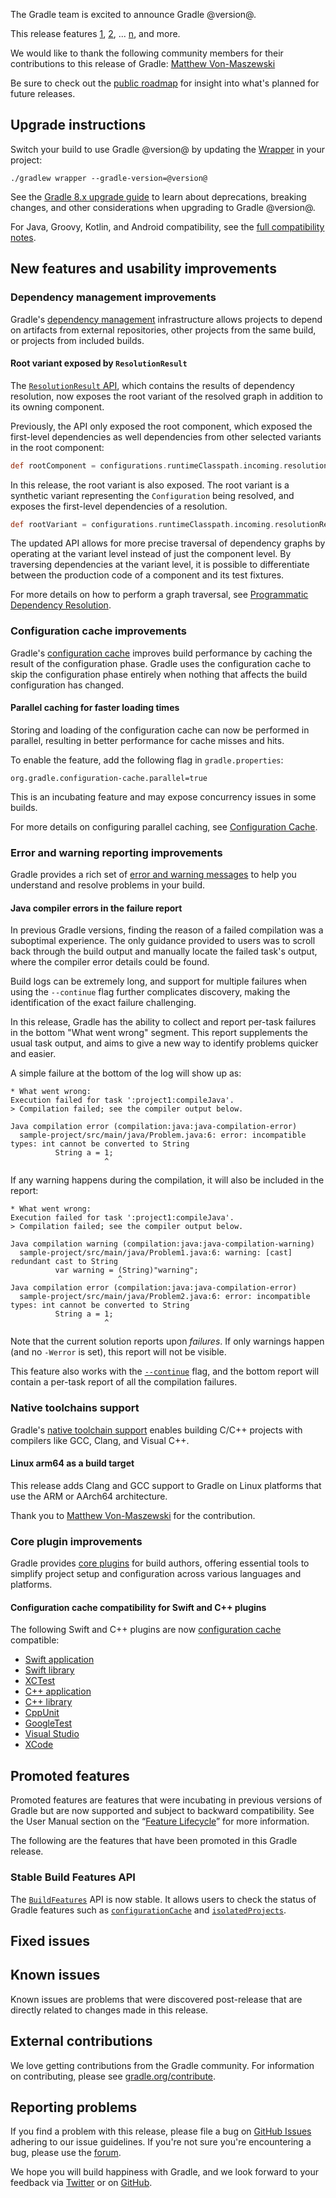 The Gradle team is excited to announce Gradle @version@.

This release features [1](), [2](), ... [n](), and more.

<!-- 
Include only their name, impactful features should be called out separately below.
 [Some person](https://github.com/some-person)

 THIS LIST SHOULD BE ALPHABETIZED BY [PERSON NAME] - the docs:updateContributorsInReleaseNotes task will enforce this ordering, which is case-insensitive.
-->

We would like to thank the following community members for their contributions to this release of Gradle: [Matthew Von-Maszewski](https://github.com/matthewvon)

Be sure to check out the [public roadmap](https://blog.gradle.org/roadmap-announcement) for insight into what's planned for future releases.

## Upgrade instructions

Switch your build to use Gradle @version@ by updating the [Wrapper](userguide/gradle_wrapper.html) in your project:

`./gradlew wrapper --gradle-version=@version@`

See the [Gradle 8.x upgrade guide](userguide/upgrading_version_8.html#changes_@baseVersion@) to learn about deprecations, breaking changes, and other considerations when upgrading to Gradle @version@.

For Java, Groovy, Kotlin, and Android compatibility, see the [full compatibility notes](userguide/compatibility.html).   

## New features and usability improvements

<!-- Do not add breaking changes or deprecations here! Add them to the upgrade guide instead. -->

<!--
==========================================================
ADD RELEASE FEATURES BELOW
vvvvvvvvvvvvvvvvvvvvvvvvvvvvvvvvvvvvvvvvvvvvvvvvvvvvvvvvvv -->

<a name="dependency-resolution"></a>
### Dependency management improvements

Gradle's [dependency management](userguide/core_dependency_management.html) infrastructure allows projects to depend on artifacts from external repositories, other projects from the same build, or projects from included builds.

#### Root variant exposed by `ResolutionResult`

The [`ResolutionResult` API](javadoc/org/gradle/api/artifacts/result/ResolutionResult.html), which contains the results of dependency resolution, now exposes the root variant of the resolved graph in addition to its owning component. 

Previously, the API only exposed the root component, which exposed the first-level dependencies as well dependencies from other selected variants in the root component:

```groovy
def rootComponent = configurations.runtimeClasspath.incoming.resolutionResult.rootComponent
```

In this release, the root variant is also exposed.
The root variant is a synthetic variant representing the `Configuration` being resolved, and exposes the first-level dependencies of a resolution.

```groovy
def rootVariant = configurations.runtimeClasspath.incoming.resolutionResult.rootVariant
```

The updated API allows for more precise traversal of dependency graphs by operating at the variant level instead of just the component level. 
By traversing dependencies at the variant level, it is possible to differentiate between the production code of a component and its test fixtures.

For more details on how to perform a graph traversal, see [Programmatic Dependency Resolution](userguide/programmatic_dependency_resolution.html).

<a name="config-cache"></a>
### Configuration cache improvements

Gradle's [configuration cache](userguide/configuration_cache.html) improves build performance by caching the result of the configuration phase. Gradle uses the configuration cache to skip the configuration phase entirely when nothing that affects the build configuration has changed.

#### Parallel caching for faster loading times

Storing and loading of the configuration cache can now be performed in parallel, resulting in better performance for cache misses and hits. 

To enable the feature, add the following flag in `gradle.properties`:

```text
org.gradle.configuration-cache.parallel=true
```

This is an incubating feature and may expose concurrency issues in some builds. 

For more details on configuring parallel caching, see [Configuration Cache](userguide/configuration_cache.html#config_cache:usage:parallel).

<a name="error-warning"></a>
### Error and warning reporting improvements

Gradle provides a rich set of [error and warning messages](userguide/logging.html) to help you understand and resolve problems in your build.

#### Java compiler errors in the failure report

In previous Gradle versions, finding the reason of a failed compilation was a suboptimal experience.
The only guidance provided to users was to scroll back through the build output and manually locate the failed task's output, where the compiler error details could be found.

Build logs can be extremely long, and support for multiple failures when using the `--continue` flag further complicates discovery, making the identification of the exact failure challenging.

In this release, Gradle has the ability to collect and report per-task failures in the bottom "What went wrong" segment.
This report supplements the usual task output, and aims to give a new way to identify problems quicker and easier.

A simple failure at the bottom of the log will show up as:

```
* What went wrong:
Execution failed for task ':project1:compileJava'.
> Compilation failed; see the compiler output below.

Java compilation error (compilation:java:java-compilation-error)
  sample-project/src/main/java/Problem.java:6: error: incompatible types: int cannot be converted to String
          String a = 1;
                     ^
```

If any warning happens during the compilation, it will also be included in the report:

```
* What went wrong:
Execution failed for task ':project1:compileJava'.
> Compilation failed; see the compiler output below.

Java compilation warning (compilation:java:java-compilation-warning)
  sample-project/src/main/java/Problem1.java:6: warning: [cast] redundant cast to String
          var warning = (String)"warning";
                        ^
Java compilation error (compilation:java:java-compilation-error)
  sample-project/src/main/java/Problem2.java:6: error: incompatible types: int cannot be converted to String
          String a = 1;
                     ^
```

Note that the current solution reports upon _failures_. 
If only warnings happen (and no `-Werror` is set), this report will not be visible.

This feature also works with the [`--continue`](userguide/command_line_interface.html#sec:continue_build_on_failure) flag, and the bottom report will contain a per-task report of all the compilation failures.

<a name="native-toolchains"></a>
### Native toolchains support

Gradle's [native toolchain support](userguide/native_software.html#native_binaries:tool_chain) enables building C/C++ projects with compilers like GCC, Clang, and Visual C++.

#### Linux arm64 as a build target

This release adds Clang and GCC support to Gradle on Linux platforms that use the ARM or AArch64 architecture.

Thank you to [Matthew Von-Maszewski](https://github.com/matthewvon) for the contribution.

<a name="core-plugin-improvements"></a>
### Core plugin improvements

Gradle provides [core plugins](userguide/plugin_reference.html) for build authors, offering essential tools to simplify project setup and configuration across various languages and platforms.

#### Configuration cache compatibility for Swift and C++ plugins

The following Swift and C++ plugins are now [configuration cache](userguide/performance.html#enable_configuration_cache) compatible: 
- [Swift application](userguide/swift_application_plugin.html)
- [Swift library](userguide/swift_library_plugin.html)
- [XCTest](userguide/xctest_plugin.html)
- [C++ application](userguide/cpp_application_plugin.html)
- [C++ library](userguide/cpp_library_plugin.html)
- [CppUnit](userguide/cpp_unit_test_plugin.html)
- [GoogleTest](userguide/cpp_testing.html)
- [Visual Studio](userguide/visual_studio_plugin.html)
- [XCode](userguide/xcode_plugin.html)


<!-- ^^^^^^^^^^^^^^^^^^^^^^^^^^^^^^^^^^^^^^^^^^^^^^^^^^^^^
ADD RELEASE FEATURES ABOVE
==========================================================

-->

## Promoted features
Promoted features are features that were incubating in previous versions of Gradle but are now supported and subject to backward compatibility.
See the User Manual section on the “[Feature Lifecycle](userguide/feature_lifecycle.html)” for more information.

The following are the features that have been promoted in this Gradle release.

### Stable Build Features API

The [`BuildFeatures`](javadoc/org/gradle/api/configuration/BuildFeatures.html) API is now stable.
It allows users to check the status of Gradle features such as [`configurationCache`](javadoc/org/gradle/api/configuration/BuildFeatures.html#getConfigurationCache())
and [`isolatedProjects`](javadoc/org/gradle/api/configuration/BuildFeatures.html#getIsolatedProjects()).

## Fixed issues

<!--
This section will be populated automatically
-->

## Known issues

Known issues are problems that were discovered post-release that are directly related to changes made in this release.

<!--
This section will be populated automatically
-->

## External contributions

We love getting contributions from the Gradle community. For information on contributing, please see [gradle.org/contribute](https://gradle.org/contribute).

## Reporting problems

If you find a problem with this release, please file a bug on [GitHub Issues](https://github.com/gradle/gradle/issues) adhering to our issue guidelines.
If you're not sure you're encountering a bug, please use the [forum](https://discuss.gradle.org/c/help-discuss).

We hope you will build happiness with Gradle, and we look forward to your feedback via [Twitter](https://twitter.com/gradle) or on [GitHub](https://github.com/gradle).
